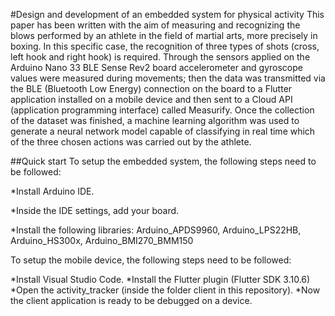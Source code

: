 #Design and development of an embedded system for physical activity
This paper has been written with the aim of measuring and recognizing the blows performed by an athlete in the field of martial arts, more precisely in boxing. In this specific case, the recognition of three types of shots (cross, left hook and right hook) is required. Through the sensors applied on the Arduino Nano 33 BLE Sense Rev2 board accelerometer and gyroscope values were measured during movements; then the data was transmitted via the BLE (Bluetooth Low Energy) connection on the board to a Flutter application installed on a mobile device and then sent to a Cloud API (application programming interface) called Measurify. Once the collection of the dataset was finished, a machine learning algorithm was used to generate a neural network model capable of classifying in real time which of the three chosen actions was carried out by the athlete.

##Quick start
To setup the embedded system, the following steps need to be followed:

*Install Arduino IDE.

*Inside the IDE settings, add your board.

*Install the following libraries: Arduino_APDS9960, Arduino_LPS22HB, Arduino_HS300x, Arduino_BMI270_BMM150


To setup the mobile device, the following steps need to be followed:

*Install Visual Studio Code.
*Install the Flutter plugin (Flutter SDK 3.10.6)
*Open the activity_tracker (inside the folder client in this repository).
*Now the client application is ready to be debugged on a device.